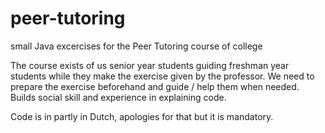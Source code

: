 # peer-tutoring
small Java excercises for the Peer Tutoring course of college

The course exists of us senior year students guiding freshman year students while they make the exercise given by the professor.
We need to prepare the exercise beforehand and guide / help them when needed.
Builds social skill and experience in explaining code.

Code is in partly in Dutch, apologies for that but it is mandatory.
